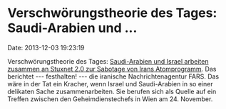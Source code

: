 Verschwörungstheorie des Tages: Saudi-Arabien und \...
======================================================

Date: 2013-12-03 19:23:19

Verschwörungstheorie des Tages: [Saudi-Arabien und Israel arbeiten
zusammen an Stuxnet 2.0 zur Sabotage von Irans
Atomprogramm](http://english.farsnews.com/newstext.aspx?nn=13920909000362).
Das berichtet --- festhalten! --- die iranische Nachrichtenagentur FARS.
Das wäre in der Tat ein Kracher, wenn Israel und Saudi-Arabien in so
einer delikaten Sache zusammenarbeiten. Sie berufen sich als Quelle auf
ein Treffen zwischen den Geheimdienstechefs in Wien am 24. November.
